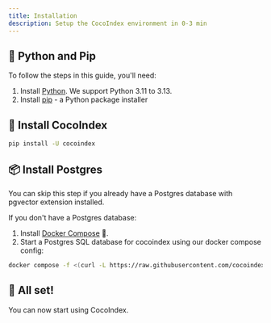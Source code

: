 ```yaml
---
title: Installation
description: Setup the CocoIndex environment in 0-3 min
---
```


## 🐍 Python and Pip
To follow the steps in this guide, you'll need:

1. Install [Python](https://wiki.python.org/moin/BeginnersGuide/Download/). We support Python 3.11 to 3.13.
2. Install [pip](https://pip.pypa.io/en/stable/installation/) - a Python package installer


## 🌴 Install CocoIndex
```bash
pip install -U cocoindex
```

## 📦 Install Postgres

You can skip this step if you already have a Postgres database with pgvector extension installed.

If you don't have a Postgres database:

1. Install [Docker Compose](https://docs.docker.com/compose/install/) 🐳.
2. Start a Postgres SQL database for cocoindex using our docker compose config:

```bash
docker compose -f <(curl -L https://raw.githubusercontent.com/cocoindex-io/cocoindex/refs/heads/main/dev/postgres.yaml) up -d
```

## 🎉 All set!

You can now start using CocoIndex.
